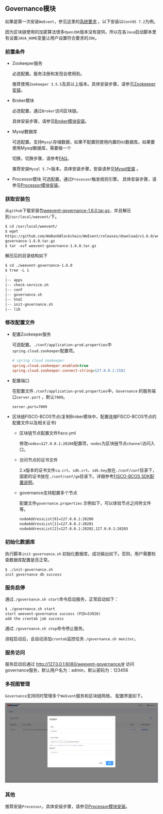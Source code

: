 ## Governance模块
如果是第一次安装`WeEvent`，参见这里的[系统要求](../environment.html) 。以下安装以`CentOS 7.2`为例。

因为区块链使用的加密算法很多`OpenJDK`版本没有提供。所以在各`Java`启动脚本里有设置`JAVA_HOME`变量让用户设置符合要求的`JDK`。

### 前置条件

- Zookeeper服务

  必选配置。服务注册和发现会使用到。

  推荐使用`Zookeeper 3.5.5`及其以上版本。具体安装步骤，请参见[Zookeeper安装](https://zookeeper.apache.org/doc/r3.5.7/zookeeperStarted.html)。

- Broker模块

   必选配置，通过`Broker`访问区块链。

   具体安装步骤，请参见[Broker模块安装](./broker.html)。

- Mysql数据库

  可选配置。支持`Mysql`存储数据，如果不配置则使用内置的`H2`数据库。如果要使用Mysql数据库，需要做一个

  切换，切换步骤，请参考[FAQ](https://weeventdoc.readthedocs.io/zh_CN/latest/faq/weevent.html)。

  推荐安装`Mysql 5.7+`版本。具体安装步骤，安装请参见[Mysql安装](http://dev.mysql.com/downloads/mysql/) 。
  
- Processor模块
  可选配置。通过`Processor`触发规则引擎。
  具体安装步骤，请参见[Processor模块安装](./processor.html)。


### 获取安装包

从`github`下载安装包[weevent-governance-1.6.0.tar.gz](https://github.com/WeBankBlockchain/WeEvent/releases/download/v1.6.0/weevent-governance-1.6.0.tar.gz)，并且解压到`/usr/local/weevent/`下。

```shell
$ cd /usr/local/weevent/
$ wget https://github.com/WeBankBlockchain/WeEvent/releases/download/v1.6.0/weevent-governance-1.6.0.tar.gz
$ tar -xvf weevent-governance-1.6.0.tar.gz
```


解压后的目录结构如下

```
$ cd ./weevent-governance-1.6.0
$ tree -L 1
.
|-- apps
|-- check-service.sh
|-- conf
|-- governance.sh
|-- html
|-- init-governance.sh
|-- lib
```

### 修改配置文件

- 配置Zookeeper服务

  可选配置。`./conf/application-prod.properties`中`spring.cloud.zookeeper`配置项。
  
  ```ini
  # spring cloud zookeeper
  spring.cloud.zookeeper.enabled=true
  spring.cloud.zookeeper.connect-string=127.0.0.1:2181
  ```
  
- 配置端口

  在配置文件`./conf/application-prod.properties`中，`Governance` 的服务端口`server.port` ，默认`7009`。

  ```
  server.port=7009
  ```

- 区块链FISCO-BCOS节点(复制Broker模块中，配置连接FISCO-BCOS节点的配置文件以及相关证书)

  - 区块链节点配置文件fisco.yml

    修改`nodes=127.0.0.1:20200`配置项，`nodes`为区块链节点`channel`访问入口。

  - 访问节点的证书文件

    2.x版本的证书文件`ca.crt`、`sdk.crt`、`sdk.key`放在`./conf/conf`目录下，国密的证书放在`./conf/conf/gm`目录下。详细参考[FISCO-BCOS SDK配置说明](https://fisco-bcos-documentation.readthedocs.io/zh_CN/latest/docs/sdk/java_sdk/configuration.html)。
    
  - governance支持配置多个节点
  
    配置文件`governance.properties` 示例如下，可以体验节点之间传文件等。
  
    ```properties
    nodeAddressList[0]=127.0.0.1:20200
    nodeAddressList[1]=127.0.0.1:20201
    nodeAddressList[2]=127.0.0.1:20202,127.0.0.1:20203
    ```
  
    


### 初始化数据库

执行脚本`init-governance.sh` 初始化数据库，成功输出如下。否则，用户需要检查数据库配置是否正常。

```shell
$ ./init-governance.sh
init governance db success
```

### 服务启停

通过`./governance.sh start`命令启动服务，正常启动如下：

```shell
$ ./governance.sh start
start weevent-governance success (PID=53926)
add the crontab job success
```


通过`./governance.sh stop`命令停止服务。

进程启动后，会自动添加`crontab`监控任务`./governance.sh monitor`。


### 服务访问

服务启动后通过 http://127.0.0.1:8080/weevent-governance/# 访问governance服务，默认用户名为：admin，默认密码为：123456


### 多视图管理

`Governance`支持同时管理多个`WeEvent`服务和区块链网络， 配置界面如下。

![Governance-multi-view.png](../../image/Governance-multi-view.png)


### 其他
推荐安装`Processor`。具体安装步骤，请参见[Processor模块安装](./processor.html)。

